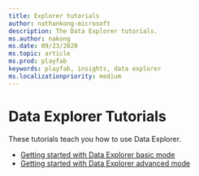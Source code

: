 ```yaml
---
title: Explorer tutorials
author: nathankong-microsoft
description: The Data Explorer tutorials.
ms.author: nakong
ms.date: 09/23/2020    
ms.topic: article
ms.prod: playfab
keywords: playfab, insights, data explorer
ms.localizationpriority: medium
---
```


# Data Explorer Tutorials

These tutorials teach you how to use Data Explorer.

- [Getting started with Data Explorer basic mode](getting-started-with-data-explorer-basic.md)
- [Getting started with Data Explorer advanced mode](getting-started-with-data-explorer-advanced.md)
